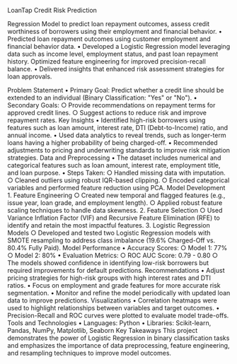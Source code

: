 LoanTap Credit Risk Prediction

Regression Model to predict loan repayment outcomes, assess credit worthiness of borrowers using their employment and financial behavior.
	• Predicted loan repayment outcomes using customer employment and financial behavior data.
	• Developed a Logistic Regression model leveraging data such as income level, employment status, and past loan repayment history. Optimized feature engineering for improved precision-recall balance.
	• Delivered insights that enhanced risk assessment strategies for loan approvals.

Problem Statement
	• Primary Goal: Predict whether a credit line should be extended to an individual (Binary Classification: "Yes" or "No").
	• Secondary Goals:
		○ Provide recommendations on repayment terms for approved credit lines.
		○ Suggest actions to reduce risk and improve repayment rates.
Key Insights
	• Identified high-risk borrowers using features such as loan amount, interest rate, DTI (Debt-to-Income) ratio, and annual income.
	• Used data analytics to reveal trends, such as longer-term loans having a higher probability of being charged-off.
	• Recommended adjustments to pricing and underwriting standards to improve risk mitigation strategies.
Data and Preprocessing
	• The dataset includes numerical and categorical features such as loan amount, interest rate, employment title, and loan purpose.
	• Steps Taken:
		○ Handled missing data with imputation.
		○ Cleaned outliers using robust IQR-based clipping.
		○ Encoded categorical variables and performed feature reduction using PCA.
Model Development
	1. Feature Engineering
		○ Created new temporal and flagged features (e.g., issue year, loan grade, and employment length).
		○ Applied robust feature scaling techniques to handle data skewness.
	2. Feature Selection
		○ Used Variance Inflation Factor (VIF) and Recursive Feature Elimination (RFE) to identify and retain the most impactful features.
	3. Logistic Regression Models
		○ Developed and tested two Logistic Regression models with SMOTE resampling to address class imbalance (19.6% Charged-Off vs. 80.4% Fully Paid).
Model Performance
	• Accuracy Scores:
		○ Model 1: 77%
		○ Model 2: 80%
	• Evaluation Metrics:
		○ ROC AUC Score: 0.79 - 0.80
		○ The models showed confidence in identifying low-risk borrowers but required improvements for default predictions.
Recommendations
	• Adjust pricing strategies for high-risk groups with high interest rates and DTI ratios.
	• Focus on employment and grade features for more accurate risk segmentation.
	• Monitor and refine the model periodically with updated loan data to improve predictions.
Visualizations
	• Correlation heatmaps were used to highlight relationships between variables and target outcomes.
	• Precision-Recall and ROC curves were plotted to evaluate model trade-offs.
Tools and Technologies
	• Languages: Python
	• Libraries: Scikit-learn, Pandas, NumPy, Matplotlib, Seaborn
Key Takeaways
This project demonstrates the power of Logistic Regression in binary classification tasks and emphasizes the importance of data preprocessing, feature engineering, and resampling techniques to improve model outcomes.
